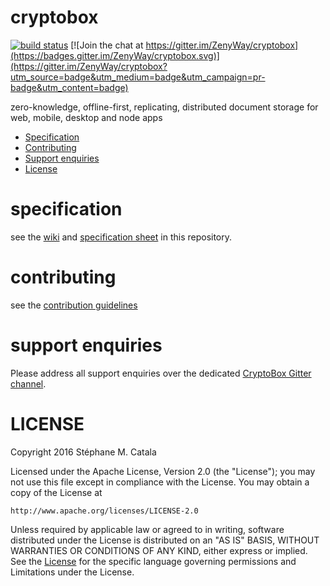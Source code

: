 # cryptobox
[![build status](https://travis-ci.org/ZenyWay/cryptobox.svg?branch=master)](https://travis-ci.org/ZenyWay/cryptobox)
[![Join the chat at https://gitter.im/ZenyWay/cryptobox](https://badges.gitter.im/ZenyWay/cryptobox.svg)](https://gitter.im/ZenyWay/cryptobox?utm_source=badge&utm_medium=badge&utm_campaign=pr-badge&utm_content=badge)

zero-knowledge, offline-first, replicating, distributed document storage for web, mobile, desktop and node apps

* [Specification](#spec)
* [Contributing](#contrib)
* [Support enquiries](#support)
* [License](#license)

# <a name="spec"></a> specification
see the [wiki](https://github.com/ZenyWay/cryptobox/wiki) and [specification sheet](./cryptobox-specification.ods) in this repository.

# <a name="contrib"></a> contributing
see the [contribution guidelines](./CONTRIBUTING.md)

# <a name="support"></a> support enquiries
Please address all support enquiries over the dedicated
[CryptoBox Gitter channel](https://gitter.im/ZenyWay/cryptobox).


# <a name="license"></a> LICENSE
Copyright 2016 Stéphane M. Catala

Licensed under the Apache License, Version 2.0 (the "License");
you may not use this file except in compliance with the License.
You may obtain a copy of the License at

    http://www.apache.org/licenses/LICENSE-2.0

Unless required by applicable law or agreed to in writing, software
distributed under the License is distributed on an "AS IS" BASIS,
WITHOUT WARRANTIES OR CONDITIONS OF ANY KIND, either express or implied.
See the [License](./LICENSE) for the specific language governing permissions and
Limitations under the License.
